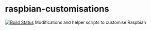 # raspbian-customisations
[![Build Status](https://travis-ci.com/EDWARDOtme/raspbian-customisations.svg?branch=master)](https://travis-ci.com/EDWARDOtme/raspbian-customisations)
Modifications and helper scripts to customise Raspbian
